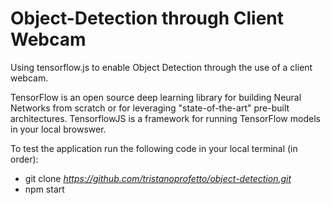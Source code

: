 # Object-Detection through Client Webcam
Using tensorflow.js to enable Object Detection through the use of a client webcam.

TensorFlow is an open source deep learning library for building Neural Networks from scratch or for leveraging "state-of-the-art" pre-built architectures. TensorflowJS is a framework for running TensorFlow models in your local browswer.

To test the application run the following code in your local terminal (in order):
* git clone *https://github.com/tristanoprofetto/object-detection.git*
* npm start

